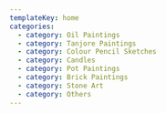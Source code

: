 ```yaml
---
templateKey: home
categories:
  - category: Oil Paintings
  - category: Tanjore Paintings
  - category: Colour Pencil Sketches
  - category: Candles
  - category: Pot Paintings
  - category: Brick Paintings
  - category: Stone Art
  - category: Others
---
```


